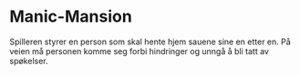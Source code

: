 # Manic-Mansion
Spilleren styrer en person som skal hente hjem sauene sine en etter en. På veien må personen komme seg forbi hindringer og unngå å bli tatt av spøkelser.
